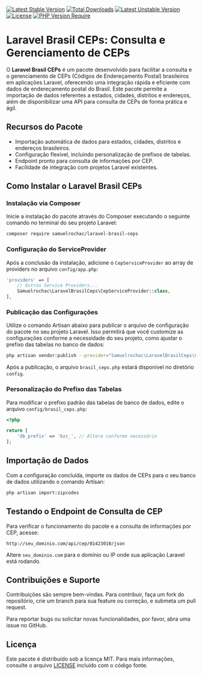 [![Latest Stable Version](http://poser.pugx.org/samuelrochac/laravel-brasil-ceps/v)](https://packagist.org/packages/samuelrochac/laravel-brasil-ceps) [![Total Downloads](http://poser.pugx.org/samuelrochac/laravel-brasil-ceps/downloads)](https://packagist.org/packages/samuelrochac/laravel-brasil-ceps) [![Latest Unstable Version](http://poser.pugx.org/samuelrochac/laravel-brasil-ceps/v/unstable)](https://packagist.org/packages/samuelrochac/laravel-brasil-ceps) [![License](http://poser.pugx.org/samuelrochac/laravel-brasil-ceps/license)](https://packagist.org/packages/samuelrochac/laravel-brasil-ceps) [![PHP Version Require](http://poser.pugx.org/samuelrochac/laravel-brasil-ceps/require/php)](https://packagist.org/packages/samuelrochac/laravel-brasil-ceps)

# Laravel Brasil CEPs: Consulta e Gerenciamento de CEPs

O **Laravel Brasil CEPs** é um pacote desenvolvido para facilitar a consulta e o gerenciamento de CEPs (Códigos de Endereçamento Postal) brasileiros em aplicações Laravel, oferecendo uma integração rápida e eficiente com dados de endereçamento postal do Brasil. Este pacote permite a importação de dados referentes a estados, cidades, distritos e endereços, além de disponibilizar uma API para consulta de CEPs de forma prática e ágil.

## Recursos do Pacote

- Importação automática de dados para estados, cidades, distritos e endereços brasileiros.
- Configuração flexível, incluindo personalização de prefixos de tabelas.
- Endpoint pronto para consulta de informações por CEP.
- Facilidade de integração com projetos Laravel existentes.

## Como Instalar o Laravel Brasil CEPs

### Instalação via Composer

Inicie a instalação do pacote através do Composer executando o seguinte comando no terminal do seu projeto Laravel:

```bash
composer require samuelrochac/laravel-brasil-ceps
```

### Configuração do ServiceProvider

Após a conclusão da instalação, adicione o `CepServiceProvider` ao array de providers no arquivo `config/app.php`:

```php
'providers' => [
    // Outros Service Providers...
    Samuelrochac\LaravelBrasilCeps\CepServiceProvider::class,
],
```

### Publicação das Configurações

Utilize o comando Artisan abaixo para publicar o arquivo de configuração do pacote no seu projeto Laravel. Isso permitirá que você customize as configurações conforme a necessidade do seu projeto, como ajustar o prefixo das tabelas no banco de dados:

```bash
php artisan vendor:publish --provider="Samuelrochac\LaravelBrasilCeps\CepServiceProvider"
```

Após a publicação, o arquivo `brasil_ceps.php` estará disponível no diretório `config`.

### Personalização do Prefixo das Tabelas

Para modificar o prefixo padrão das tabelas de banco de dados, edite o arquivo `config/brasil_ceps.php`:

```php
<?php

return [
    'db_prefix' => 'bzc_', // Altere conforme necessário
];
```

## Importação de Dados

Com a configuração concluída, importe os dados de CEPs para o seu banco de dados utilizando o comando Artisan:

```bash
php artisan import:zipcodes
```

## Testando o Endpoint de Consulta de CEP

Para verificar o funcionamento do pacote e a consulta de informações por CEP, acesse:

```
http://seu_dominio.com/api/cep/01423010/json
```

Altere `seu_dominio.com` para o domínio ou IP onde sua aplicação Laravel está rodando.

## Contribuições e Suporte

Contribuições são sempre bem-vindas. Para contribuir, faça um fork do repositório, crie um branch para sua feature ou correção, e submeta um pull request.

Para reportar bugs ou solicitar novas funcionalidades, por favor, abra uma issue no GitHub.

## Licença

Este pacote é distribuído sob a licença MIT. Para mais informações, consulte o arquivo [LICENSE](LICENSE.md) incluído com o código fonte.
